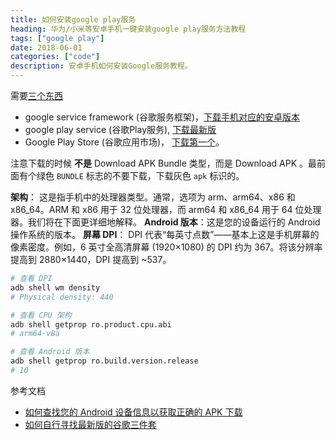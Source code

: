 ```yaml
---
title: 如何安装google play服务
heading: 华为/小米等安卓手机一键安装google play服务方法教程
tags: ["google play"]
date: 2018-06-01
categories: ["code"]
description: 安卓手机如何安装Google服务教程。
---
```


需要[三个东西](https://github.com/hideuvpn/android-google-play-store)
- google service framework (谷歌服务框架)，[下载手机对应的安卓版本](https://www.apkmirror.com/apk/google-inc/google-services-framework/)
- google play service (谷歌Play服务), [下载最新版](https://www.apkmirror.com/apk/google-inc/google-play-services/)
- Google Play Store (谷歌应用市场)， [下载第一个]()。

注意下载的时候 **不是**  Download APK Bundle 类型，而是 Download APK 。最前面有个绿色 `BUNDLE` 标志的不要下载，下载灰色 `apk` 标识的。


**架构**： 这是指手机中的处理器类型。通常，选项为 arm、arm64、x86 和 x86_64。ARM 和 x86 用于 32 位处理器，而 arm64 和 x86_64 用于 64 位处理器。我们将在下面更详细地解释。
**Android 版本**：这是您的设备运行的 Android 操作系统的版本。
**屏幕 DPI**： DPI 代表“每英寸点数”——基本上这是手机屏幕的像素密度。例如，6 英寸全高清屏幕 (1920×1080) 的 DPI 约为 367。将该分辨率提高到 2880×1440，DPI 提高到 ~537。

```bash
# 查看 DPI
adb shell wm density
# Physical density: 440

# 查看 CPU 架构
adb shell getprop ro.product.cpu.abi
# arm64-v8a

# 查看 Android 版本
adb shell getprop ro.build.version.release
# 10
```


参考文档
- [如何查找您的 Android 设备信息以获取正确的 APK 下载](https://www.howtogeek.com/339665/how-to-find-your-android-devices-info-for-correct-apk-downloads/)
- [如何自行寻找最新版的谷歌三件套](https://www.yuncun.xyz/archives/googleservices.html)



